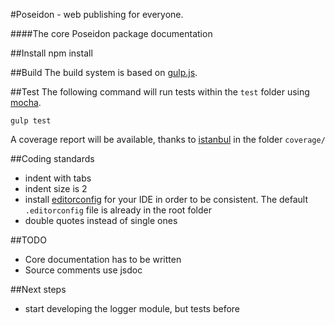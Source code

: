 #Poseidon - web publishing for everyone.

####The core Poseidon package documentation

##Install
	npm install
	
##Build
The build system is based on [gulp.js](http://gulpjs.com).

##Test
The following command will run tests within the `test` folder using [mocha](http://visionmedia.github.io/mocha/).

	gulp test

A coverage report will be available, thanks to [istanbul](http://gotwarlost.github.io/istanbul/) in the folder `coverage/`

##Coding standards	
* indent with tabs
* indent size is 2
* install [editorconfig](http://editorconfig.org/) for your IDE in order to be consistent. The default `.editorconfig` file is already in the root folder
* double quotes instead of single ones

##TODO
* Core documentation has to be written
* Source comments use jsdoc 

##Next steps
* start developing the logger module, but tests before

